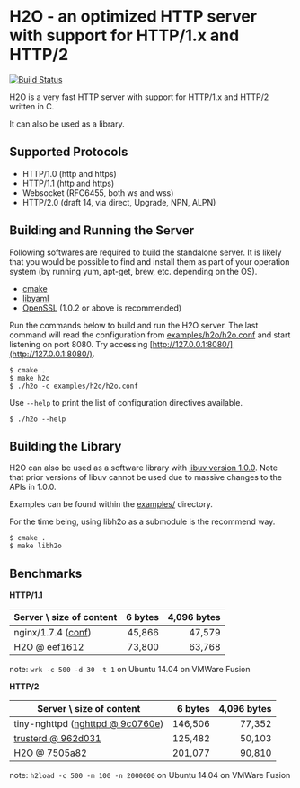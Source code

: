 H2O - an optimized HTTP server with support for HTTP/1.x and HTTP/2
===

[![Build Status](https://travis-ci.org/h2o/h2o.svg?branch=master)](https://travis-ci.org/h2o/h2o)

H2O is a very fast HTTP server with support for HTTP/1.x and HTTP/2 written in C.

It can also be used as a library.

Supported Protocols
---

- HTTP/1.0 (http and https)
- HTTP/1.1 (http and https)
- Websocket (RFC6455, both ws and wss)
- HTTP/2.0 (draft 14, via direct, Upgrade, NPN, ALPN)

Building and Running the Server
---

Following softwares are required to build the standalone server.  It is likely that you would be possible to find and install them as part of your operation system (by running yum, apt-get, brew, etc. depending on the OS).

- [cmake](http://www.cmake.org/)
- [libyaml](http://pyyaml.org/wiki/LibYAML)
- [OpenSSL](https://www.openssl.org/) (1.0.2 or above is recommended)

Run the commands below to build and run the H2O server.  The last command will read the configuration from [examples/h2o/h2o.conf](https://github.com/kazuho/h2o/blob/master/examples/h2o/h2o.conf) and start listening on port 8080.  Try accessing [http://127.0.0.1:8080/](http://127.0.0.1:8080/).

```
$ cmake .
$ make h2o
$ ./h2o -c examples/h2o/h2o.conf
```

Use `--help` to print the list of configuration directives available.

```
$ ./h2o --help
```

Building the Library
---

H2O can also be used as a software library with [libuv version 1.0.0](https://github.com/joyent/libuv).
Note that prior versions of libuv cannot be used due to massive changes to the APIs in 1.0.0.

Examples can be found within the [examples/](https://github.com/kazuho/h2o/blob/master/examples/) directory.

For the time being, using libh2o as a submodule is the recommend way.

```
$ cmake .
$ make libh2o
```

Benchmarks
---

__HTTP/1.1__

|Server \ size of content|6 bytes|4,096 bytes|
|------------------------|------:|----------:|
|nginx/1.7.4 ([conf](https://gist.github.com/kazuho/c9c12021567e3ab83809))            | 45,866|     47,579|
|H2O @ eef1612           | 73,800|     63,768|

note: `wrk -c 500 -d 30 -t 1` on Ubuntu 14.04 on VMWare Fusion

__HTTP/2__

|Server \ size of content|6 bytes|4,096 bytes|
|------------------------|------:|----------:|
|tiny-nghttpd ([nghttpd @ 9c0760e](https://github.com/tatsuhiro-t/nghttp2/)) |146,506|77,352|
|[trusterd @ 962d031](https://github.com/matsumoto-r/trusterd) |125,482|50,103|
|H2O @ 7505a82           |201,077|     90,810|

note: `h2load -c 500 -m 100 -n 2000000` on Ubuntu 14.04 on VMWare Fusion
